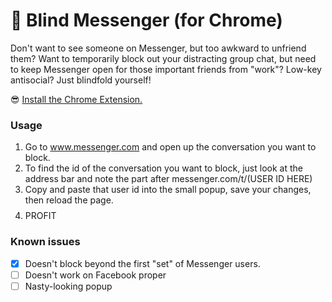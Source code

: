 # :see_no_evil: Blind Messenger (for Chrome)
Don't want to see someone on Messenger, but too awkward to unfriend them? Want
to temporarily block out your distracting group chat, but need to keep Messenger
open for those important friends from "work"? Low-key antisocial? Just blindfold yourself!

:sunglasses: [Install the Chrome Extension.](https://chrome.google.com/webstore/category/extensions)

### Usage
1. Go to www.messenger.com and open up the conversation you want to block.
2. To find the id of the conversation you want to block, just look at the address bar and note the part after messenger.com/t/(USER ID HERE)
3. Copy and paste that user id into the small popup, save your changes, then reload the page.
4. $$$$ PROFIT $$$$

### Known issues
* [x] Doesn't block beyond the first "set" of Messenger users.
* [ ] Doesn't work on Facebook proper
* [ ] Nasty-looking popup
